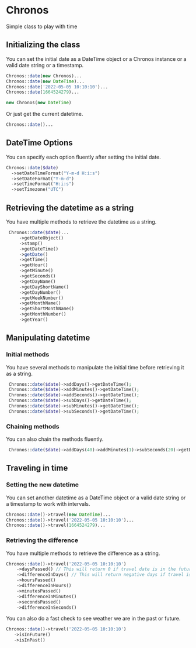 # Chronos
 Simple class to play with time

## Initializing the class

 You can set the initial date as a DateTime object or a Chronos instance or a valid date string or a timestamp.

 ```php
 Chronos::date(new Chronos)...
 Chronos::date(new DateTime)...
 Chronos::date('2022-05-05 10:10:10')...
 Chronos::date(1664524279)...

 new Chronos(new DateTime)
 ```

 Or just get the current datetime.

  ```php
 Chronos::date()...
 ```

 ## DateTime Options

 You can specify each option fluently after setting the initial date.

  ```php
 Chronos::date($date)
    ->setDateTimeFormat("Y-m-d H:i:s")
    ->setDateFormat("Y-m-d")
    ->setTimeFormat("H:i:s")
    ->setTimezone("UTC")
 ```

## Retrieving the datetime as a string

  You have multiple methods to retrieve the datetime as a string.

```php
 Chronos::date($date)...
     ->getDateObject()
     ->stamp()
     ->getDateTime()
     ->getDate()
     ->getTime()
     ->getHour()
     ->getMinute()
     ->getSeconds()
     ->getDayName()
     ->getDayShortName()
     ->getDayNumber()
     ->getWeekNumber()
     ->getMonthName()
     ->getShortMonthName()
     ->getMonthNumber()
     ->getYear()
 ```

## Manipulating datetime

### Initial methods

  You have several methods to manipulate the initial time before retrieving it as a string.

```php
 Chronos::date($date)->addDays()->getDateTime();
 Chronos::date($date)->addMinutes()->getDateTime();
 Chronos::date($date)->addSeconds()->getDateTime();
 Chronos::date($date)->subDays()->getDateTime();
 Chronos::date($date)->subMinutes()->getDateTime();
 Chronos::date($date)->subSeconds()->getDateTime();
 ```

### Chaining methods

 You can also chain the methods fluently.

```php
 Chronos::date($date)->addDays(40)->addMinutes(1)->subSeconds(20)->getDateTime();
 ```

 ## Traveling in time

 ### Setting the new datetime

 You can set another datetime as a DateTime object or a valid date string or a timestamp to work with intervals.

 ```php
 Chronos::date()->travel(new DateTime)...
 Chronos::date()->travel('2022-05-05 10:10:10')...
 Chronos::date()->travel(1664524279)...
 ```

 ### Retrieving the difference

 You have multiple methods to retrieve the difference as a string.

 ```php
 Chronos::date()->travel('2022-05-05 10:10:10')
     ->daysPassed() // This will return 0 if travel date is in the future.
     ->differenceInDays() // This will return negative days if travel is in the past.
     ->hoursPassed()
     ->differenceInHours()
     ->minutesPassed()
     ->differenceInMinutes()
     ->secondsPassed()
     ->differenceInSeconds()
 ```

 You can also do a fast check to see weather we are in the past or future.

  ```php
 Chronos::date()->travel('2022-05-05 10:10:10')
     ->isInFuture()
     ->isInPast()
 ```